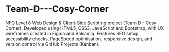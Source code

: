 # Team-D---Cosy-Corner
NFQ Level 8 Web Design &amp; Client-Side Scripting project (Team D – Cosy Corner). Developed using HTML5, CSS3, JavaScript and Bootstrap, with UX wireframes created in Figma and Balsamiq. Features SEO setup, accessibility checks, PageSpeed optimisation, responsive design, and version control via GitHub Projects (Kanban).
